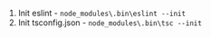 1. Init eslint - `node_modules\.bin\eslint --init`
2. Init tsconfig.json - `node_modules\.bin\tsc --init`